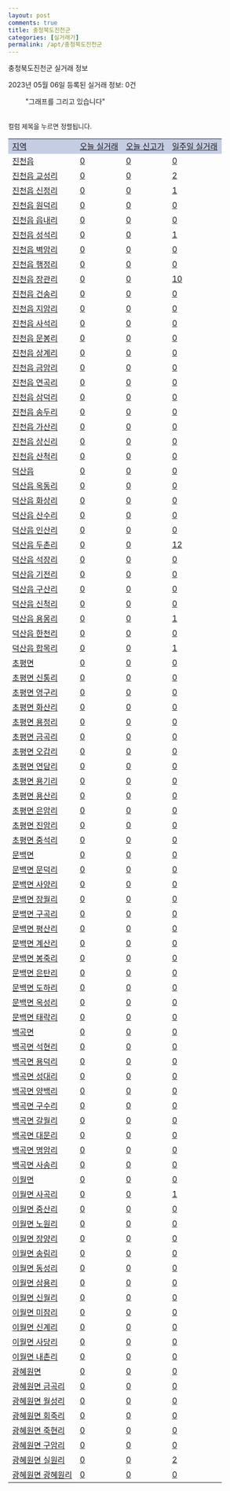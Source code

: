 ```yaml
---
layout: post
comments: true
title: 충청북도진천군
categories: [실거래가]
permalink: /apt/충청북도진천군
---
```


충청북도진천군 실거래 정보

2023년 05월 06일 등록된 실거래 정보: 0건

<!--<script async src="https://pagead2.googlesyndication.com/pagead/js/adsbygoogle.js?client=ca-pub-3485438051770037"
 crossorigin="anonymous"></script>-->

<script type="text/javascript">
  google.charts.load('current', {'packages':['corechart']});
  google.charts.setOnLoadCallback(drawChart);

  function drawChart() {
    var data = google.visualization.arrayToDataTable([['거래일', '매매', '전월세', '전매'], ['21-01', 1, 2, 0], ['21-02', 0, 1, 0], ['21-03', 0, 2, 0], ['21-04', 0, 1, 0], ['21-05', 1, 0, 0], ['21-06', 0, 1, 0], ['21-07', 0, 3, 0], ['21-08', 20, 34, 6], ['21-09', 2, 8, 0], ['21-10', 1, 0, 0], ['21-11', 2, 3, 0], ['21-12', 0, 3, 0], ['22-01', 0, 8, 4], ['22-02', 2, 9, 0], ['22-03', 1, 5, 1], ['22-04', 4, 0, 0], ['22-05', 71, 155, 5], ['22-06', 62, 340, 7], ['22-07', 66, 197, 7], ['22-08', 59, 259, 7], ['22-09', 45, 225, 4], ['22-10', 63, 218, 21], ['22-11', 50, 161, 7], ['22-12', 38, 133, 9], ['23-01', 47, 247, 6], ['23-02', 85, 198, 4], ['23-03', 72, 148, 14], ['23-04', 52, 112, 19], ['23-05', 3, 11, 3]]);

    var options = {
      title: '최근 1년간 유형별 거래량 추이',
      legend: { position: 'bottom' }
    };

    setTimeout(function() {
        var chart = new google.visualization.LineChart(document.getElementById('columnchart_material'));
        chart.draw(data, (options));
        document.getElementById('loading').style.display = 'none';
        var dayLabel = (new Date()).getDay();
        if (dayLabel < 2) {
            sorttable.innerSortFunction.apply(document.getElementById('week'), []);
            sorttable.innerSortFunction.apply(document.getElementById('week'), []);        
        }
        else {
            sorttable.innerSortFunction.apply(document.getElementById('today'), []);
            sorttable.innerSortFunction.apply(document.getElementById('today'), []);
        }
    }, 200);

  }
</script>

<div id="loading" style="z-index:20; display: block; margin-left: 35px">"그래프를 그리고 있습니다"</div>
<div id="columnchart_material" style="width: 95%; margin-left: -35px; display: block"></div>
<!--<div style="width: 95%; margin-left: -35px; display: block">
      <script async src="https://pagead2.googlesyndication.com/pagead/js/adsbygoogle.js?client=ca-pub-3485438051770037"
          crossorigin="anonymous"></script>
      <ins class="adsbygoogle"
          style="display:block"
          data-ad-format="fluid"
          data-ad-layout-key="-fb+5w+4e-db+86"
          data-ad-client="ca-pub-3485438051770037"
          data-ad-slot="1827090281"></ins>
      <script>
          (adsbygoogle = window.adsbygoogle || []).push({});
      </script>
</div>-->
<br>

<font size='small' style='font-size: small;'>컬럼 제목을 누르면 정렬됩니다.</font>
<table class="sortable">
  <tr style='background-color: rgba(114, 132, 186,0.4);'>
    <td id="region"><a href="#">지역</a></td>
    <td id="today"><a href="#">오늘 실거래</a></td>
    <td id="today_new"><a href="#">오늘 신고가</a></td>
    <td id="week"><a href="#">일주일 실거래</a></td>
  </tr>

  
  <tr class="item">
    <td><a href="충청북도진천군진천읍">진천읍</a></td>
    <td><a href="충청북도진천군진천읍">0</a></td>
    <td><a href="충청북도진천군진천읍">0</a></td>
    <td><a href="충청북도진천군진천읍">0</a></td>
  </tr>
    

  <tr class="item">
    <td><a href="충청북도진천군진천읍교성리">진천읍 교성리</a></td>
    <td><a href="충청북도진천군진천읍교성리">0</a></td>
    <td><a href="충청북도진천군진천읍교성리">0</a></td>
    <td><a href="충청북도진천군진천읍교성리">2</a></td>
  </tr>
    

  <tr class="item">
    <td><a href="충청북도진천군진천읍신정리">진천읍 신정리</a></td>
    <td><a href="충청북도진천군진천읍신정리">0</a></td>
    <td><a href="충청북도진천군진천읍신정리">0</a></td>
    <td><a href="충청북도진천군진천읍신정리">1</a></td>
  </tr>
    

  <tr class="item">
    <td><a href="충청북도진천군진천읍원덕리">진천읍 원덕리</a></td>
    <td><a href="충청북도진천군진천읍원덕리">0</a></td>
    <td><a href="충청북도진천군진천읍원덕리">0</a></td>
    <td><a href="충청북도진천군진천읍원덕리">0</a></td>
  </tr>
    

  <tr class="item">
    <td><a href="충청북도진천군진천읍읍내리">진천읍 읍내리</a></td>
    <td><a href="충청북도진천군진천읍읍내리">0</a></td>
    <td><a href="충청북도진천군진천읍읍내리">0</a></td>
    <td><a href="충청북도진천군진천읍읍내리">0</a></td>
  </tr>
    

  <tr class="item">
    <td><a href="충청북도진천군진천읍성석리">진천읍 성석리</a></td>
    <td><a href="충청북도진천군진천읍성석리">0</a></td>
    <td><a href="충청북도진천군진천읍성석리">0</a></td>
    <td><a href="충청북도진천군진천읍성석리">1</a></td>
  </tr>
    

  <tr class="item">
    <td><a href="충청북도진천군진천읍벽암리">진천읍 벽암리</a></td>
    <td><a href="충청북도진천군진천읍벽암리">0</a></td>
    <td><a href="충청북도진천군진천읍벽암리">0</a></td>
    <td><a href="충청북도진천군진천읍벽암리">0</a></td>
  </tr>
    

  <tr class="item">
    <td><a href="충청북도진천군진천읍행정리">진천읍 행정리</a></td>
    <td><a href="충청북도진천군진천읍행정리">0</a></td>
    <td><a href="충청북도진천군진천읍행정리">0</a></td>
    <td><a href="충청북도진천군진천읍행정리">0</a></td>
  </tr>
    

  <tr class="item">
    <td><a href="충청북도진천군진천읍장관리">진천읍 장관리</a></td>
    <td><a href="충청북도진천군진천읍장관리">0</a></td>
    <td><a href="충청북도진천군진천읍장관리">0</a></td>
    <td><a href="충청북도진천군진천읍장관리">10</a></td>
  </tr>
    

  <tr class="item">
    <td><a href="충청북도진천군진천읍건송리">진천읍 건송리</a></td>
    <td><a href="충청북도진천군진천읍건송리">0</a></td>
    <td><a href="충청북도진천군진천읍건송리">0</a></td>
    <td><a href="충청북도진천군진천읍건송리">0</a></td>
  </tr>
    

  <tr class="item">
    <td><a href="충청북도진천군진천읍지암리">진천읍 지암리</a></td>
    <td><a href="충청북도진천군진천읍지암리">0</a></td>
    <td><a href="충청북도진천군진천읍지암리">0</a></td>
    <td><a href="충청북도진천군진천읍지암리">0</a></td>
  </tr>
    

  <tr class="item">
    <td><a href="충청북도진천군진천읍사석리">진천읍 사석리</a></td>
    <td><a href="충청북도진천군진천읍사석리">0</a></td>
    <td><a href="충청북도진천군진천읍사석리">0</a></td>
    <td><a href="충청북도진천군진천읍사석리">0</a></td>
  </tr>
    

  <tr class="item">
    <td><a href="충청북도진천군진천읍문봉리">진천읍 문봉리</a></td>
    <td><a href="충청북도진천군진천읍문봉리">0</a></td>
    <td><a href="충청북도진천군진천읍문봉리">0</a></td>
    <td><a href="충청북도진천군진천읍문봉리">0</a></td>
  </tr>
    

  <tr class="item">
    <td><a href="충청북도진천군진천읍상계리">진천읍 상계리</a></td>
    <td><a href="충청북도진천군진천읍상계리">0</a></td>
    <td><a href="충청북도진천군진천읍상계리">0</a></td>
    <td><a href="충청북도진천군진천읍상계리">0</a></td>
  </tr>
    

  <tr class="item">
    <td><a href="충청북도진천군진천읍금암리">진천읍 금암리</a></td>
    <td><a href="충청북도진천군진천읍금암리">0</a></td>
    <td><a href="충청북도진천군진천읍금암리">0</a></td>
    <td><a href="충청북도진천군진천읍금암리">0</a></td>
  </tr>
    

  <tr class="item">
    <td><a href="충청북도진천군진천읍연곡리">진천읍 연곡리</a></td>
    <td><a href="충청북도진천군진천읍연곡리">0</a></td>
    <td><a href="충청북도진천군진천읍연곡리">0</a></td>
    <td><a href="충청북도진천군진천읍연곡리">0</a></td>
  </tr>
    

  <tr class="item">
    <td><a href="충청북도진천군진천읍삼덕리">진천읍 삼덕리</a></td>
    <td><a href="충청북도진천군진천읍삼덕리">0</a></td>
    <td><a href="충청북도진천군진천읍삼덕리">0</a></td>
    <td><a href="충청북도진천군진천읍삼덕리">0</a></td>
  </tr>
    

  <tr class="item">
    <td><a href="충청북도진천군진천읍송두리">진천읍 송두리</a></td>
    <td><a href="충청북도진천군진천읍송두리">0</a></td>
    <td><a href="충청북도진천군진천읍송두리">0</a></td>
    <td><a href="충청북도진천군진천읍송두리">0</a></td>
  </tr>
    

  <tr class="item">
    <td><a href="충청북도진천군진천읍가산리">진천읍 가산리</a></td>
    <td><a href="충청북도진천군진천읍가산리">0</a></td>
    <td><a href="충청북도진천군진천읍가산리">0</a></td>
    <td><a href="충청북도진천군진천읍가산리">0</a></td>
  </tr>
    

  <tr class="item">
    <td><a href="충청북도진천군진천읍상신리">진천읍 상신리</a></td>
    <td><a href="충청북도진천군진천읍상신리">0</a></td>
    <td><a href="충청북도진천군진천읍상신리">0</a></td>
    <td><a href="충청북도진천군진천읍상신리">0</a></td>
  </tr>
    

  <tr class="item">
    <td><a href="충청북도진천군진천읍산척리">진천읍 산척리</a></td>
    <td><a href="충청북도진천군진천읍산척리">0</a></td>
    <td><a href="충청북도진천군진천읍산척리">0</a></td>
    <td><a href="충청북도진천군진천읍산척리">0</a></td>
  </tr>
    

  <tr class="item">
    <td><a href="충청북도진천군덕산읍">덕산읍</a></td>
    <td><a href="충청북도진천군덕산읍">0</a></td>
    <td><a href="충청북도진천군덕산읍">0</a></td>
    <td><a href="충청북도진천군덕산읍">0</a></td>
  </tr>
    

  <tr class="item">
    <td><a href="충청북도진천군덕산읍옥동리">덕산읍 옥동리</a></td>
    <td><a href="충청북도진천군덕산읍옥동리">0</a></td>
    <td><a href="충청북도진천군덕산읍옥동리">0</a></td>
    <td><a href="충청북도진천군덕산읍옥동리">0</a></td>
  </tr>
    

  <tr class="item">
    <td><a href="충청북도진천군덕산읍화상리">덕산읍 화상리</a></td>
    <td><a href="충청북도진천군덕산읍화상리">0</a></td>
    <td><a href="충청북도진천군덕산읍화상리">0</a></td>
    <td><a href="충청북도진천군덕산읍화상리">0</a></td>
  </tr>
    

  <tr class="item">
    <td><a href="충청북도진천군덕산읍산수리">덕산읍 산수리</a></td>
    <td><a href="충청북도진천군덕산읍산수리">0</a></td>
    <td><a href="충청북도진천군덕산읍산수리">0</a></td>
    <td><a href="충청북도진천군덕산읍산수리">0</a></td>
  </tr>
    

  <tr class="item">
    <td><a href="충청북도진천군덕산읍인산리">덕산읍 인산리</a></td>
    <td><a href="충청북도진천군덕산읍인산리">0</a></td>
    <td><a href="충청북도진천군덕산읍인산리">0</a></td>
    <td><a href="충청북도진천군덕산읍인산리">0</a></td>
  </tr>
    

  <tr class="item">
    <td><a href="충청북도진천군덕산읍두촌리">덕산읍 두촌리</a></td>
    <td><a href="충청북도진천군덕산읍두촌리">0</a></td>
    <td><a href="충청북도진천군덕산읍두촌리">0</a></td>
    <td><a href="충청북도진천군덕산읍두촌리">12</a></td>
  </tr>
    

  <tr class="item">
    <td><a href="충청북도진천군덕산읍석장리">덕산읍 석장리</a></td>
    <td><a href="충청북도진천군덕산읍석장리">0</a></td>
    <td><a href="충청북도진천군덕산읍석장리">0</a></td>
    <td><a href="충청북도진천군덕산읍석장리">0</a></td>
  </tr>
    

  <tr class="item">
    <td><a href="충청북도진천군덕산읍기전리">덕산읍 기전리</a></td>
    <td><a href="충청북도진천군덕산읍기전리">0</a></td>
    <td><a href="충청북도진천군덕산읍기전리">0</a></td>
    <td><a href="충청북도진천군덕산읍기전리">0</a></td>
  </tr>
    

  <tr class="item">
    <td><a href="충청북도진천군덕산읍구산리">덕산읍 구산리</a></td>
    <td><a href="충청북도진천군덕산읍구산리">0</a></td>
    <td><a href="충청북도진천군덕산읍구산리">0</a></td>
    <td><a href="충청북도진천군덕산읍구산리">0</a></td>
  </tr>
    

  <tr class="item">
    <td><a href="충청북도진천군덕산읍신척리">덕산읍 신척리</a></td>
    <td><a href="충청북도진천군덕산읍신척리">0</a></td>
    <td><a href="충청북도진천군덕산읍신척리">0</a></td>
    <td><a href="충청북도진천군덕산읍신척리">0</a></td>
  </tr>
    

  <tr class="item">
    <td><a href="충청북도진천군덕산읍용몽리">덕산읍 용몽리</a></td>
    <td><a href="충청북도진천군덕산읍용몽리">0</a></td>
    <td><a href="충청북도진천군덕산읍용몽리">0</a></td>
    <td><a href="충청북도진천군덕산읍용몽리">1</a></td>
  </tr>
    

  <tr class="item">
    <td><a href="충청북도진천군덕산읍한천리">덕산읍 한천리</a></td>
    <td><a href="충청북도진천군덕산읍한천리">0</a></td>
    <td><a href="충청북도진천군덕산읍한천리">0</a></td>
    <td><a href="충청북도진천군덕산읍한천리">0</a></td>
  </tr>
    

  <tr class="item">
    <td><a href="충청북도진천군덕산읍합목리">덕산읍 합목리</a></td>
    <td><a href="충청북도진천군덕산읍합목리">0</a></td>
    <td><a href="충청북도진천군덕산읍합목리">0</a></td>
    <td><a href="충청북도진천군덕산읍합목리">1</a></td>
  </tr>
    

  <tr class="item">
    <td><a href="충청북도진천군초평면">초평면</a></td>
    <td><a href="충청북도진천군초평면">0</a></td>
    <td><a href="충청북도진천군초평면">0</a></td>
    <td><a href="충청북도진천군초평면">0</a></td>
  </tr>
    

  <tr class="item">
    <td><a href="충청북도진천군초평면신통리">초평면 신통리</a></td>
    <td><a href="충청북도진천군초평면신통리">0</a></td>
    <td><a href="충청북도진천군초평면신통리">0</a></td>
    <td><a href="충청북도진천군초평면신통리">0</a></td>
  </tr>
    

  <tr class="item">
    <td><a href="충청북도진천군초평면영구리">초평면 영구리</a></td>
    <td><a href="충청북도진천군초평면영구리">0</a></td>
    <td><a href="충청북도진천군초평면영구리">0</a></td>
    <td><a href="충청북도진천군초평면영구리">0</a></td>
  </tr>
    

  <tr class="item">
    <td><a href="충청북도진천군초평면화산리">초평면 화산리</a></td>
    <td><a href="충청북도진천군초평면화산리">0</a></td>
    <td><a href="충청북도진천군초평면화산리">0</a></td>
    <td><a href="충청북도진천군초평면화산리">0</a></td>
  </tr>
    

  <tr class="item">
    <td><a href="충청북도진천군초평면용정리">초평면 용정리</a></td>
    <td><a href="충청북도진천군초평면용정리">0</a></td>
    <td><a href="충청북도진천군초평면용정리">0</a></td>
    <td><a href="충청북도진천군초평면용정리">0</a></td>
  </tr>
    

  <tr class="item">
    <td><a href="충청북도진천군초평면금곡리">초평면 금곡리</a></td>
    <td><a href="충청북도진천군초평면금곡리">0</a></td>
    <td><a href="충청북도진천군초평면금곡리">0</a></td>
    <td><a href="충청북도진천군초평면금곡리">0</a></td>
  </tr>
    

  <tr class="item">
    <td><a href="충청북도진천군초평면오갑리">초평면 오갑리</a></td>
    <td><a href="충청북도진천군초평면오갑리">0</a></td>
    <td><a href="충청북도진천군초평면오갑리">0</a></td>
    <td><a href="충청북도진천군초평면오갑리">0</a></td>
  </tr>
    

  <tr class="item">
    <td><a href="충청북도진천군초평면연담리">초평면 연담리</a></td>
    <td><a href="충청북도진천군초평면연담리">0</a></td>
    <td><a href="충청북도진천군초평면연담리">0</a></td>
    <td><a href="충청북도진천군초평면연담리">0</a></td>
  </tr>
    

  <tr class="item">
    <td><a href="충청북도진천군초평면용기리">초평면 용기리</a></td>
    <td><a href="충청북도진천군초평면용기리">0</a></td>
    <td><a href="충청북도진천군초평면용기리">0</a></td>
    <td><a href="충청북도진천군초평면용기리">0</a></td>
  </tr>
    

  <tr class="item">
    <td><a href="충청북도진천군초평면용산리">초평면 용산리</a></td>
    <td><a href="충청북도진천군초평면용산리">0</a></td>
    <td><a href="충청북도진천군초평면용산리">0</a></td>
    <td><a href="충청북도진천군초평면용산리">0</a></td>
  </tr>
    

  <tr class="item">
    <td><a href="충청북도진천군초평면은암리">초평면 은암리</a></td>
    <td><a href="충청북도진천군초평면은암리">0</a></td>
    <td><a href="충청북도진천군초평면은암리">0</a></td>
    <td><a href="충청북도진천군초평면은암리">0</a></td>
  </tr>
    

  <tr class="item">
    <td><a href="충청북도진천군초평면진암리">초평면 진암리</a></td>
    <td><a href="충청북도진천군초평면진암리">0</a></td>
    <td><a href="충청북도진천군초평면진암리">0</a></td>
    <td><a href="충청북도진천군초평면진암리">0</a></td>
  </tr>
    

  <tr class="item">
    <td><a href="충청북도진천군초평면중석리">초평면 중석리</a></td>
    <td><a href="충청북도진천군초평면중석리">0</a></td>
    <td><a href="충청북도진천군초평면중석리">0</a></td>
    <td><a href="충청북도진천군초평면중석리">0</a></td>
  </tr>
    

  <tr class="item">
    <td><a href="충청북도진천군문백면">문백면</a></td>
    <td><a href="충청북도진천군문백면">0</a></td>
    <td><a href="충청북도진천군문백면">0</a></td>
    <td><a href="충청북도진천군문백면">0</a></td>
  </tr>
    

  <tr class="item">
    <td><a href="충청북도진천군문백면문덕리">문백면 문덕리</a></td>
    <td><a href="충청북도진천군문백면문덕리">0</a></td>
    <td><a href="충청북도진천군문백면문덕리">0</a></td>
    <td><a href="충청북도진천군문백면문덕리">0</a></td>
  </tr>
    

  <tr class="item">
    <td><a href="충청북도진천군문백면사양리">문백면 사양리</a></td>
    <td><a href="충청북도진천군문백면사양리">0</a></td>
    <td><a href="충청북도진천군문백면사양리">0</a></td>
    <td><a href="충청북도진천군문백면사양리">0</a></td>
  </tr>
    

  <tr class="item">
    <td><a href="충청북도진천군문백면장월리">문백면 장월리</a></td>
    <td><a href="충청북도진천군문백면장월리">0</a></td>
    <td><a href="충청북도진천군문백면장월리">0</a></td>
    <td><a href="충청북도진천군문백면장월리">0</a></td>
  </tr>
    

  <tr class="item">
    <td><a href="충청북도진천군문백면구곡리">문백면 구곡리</a></td>
    <td><a href="충청북도진천군문백면구곡리">0</a></td>
    <td><a href="충청북도진천군문백면구곡리">0</a></td>
    <td><a href="충청북도진천군문백면구곡리">0</a></td>
  </tr>
    

  <tr class="item">
    <td><a href="충청북도진천군문백면평산리">문백면 평산리</a></td>
    <td><a href="충청북도진천군문백면평산리">0</a></td>
    <td><a href="충청북도진천군문백면평산리">0</a></td>
    <td><a href="충청북도진천군문백면평산리">0</a></td>
  </tr>
    

  <tr class="item">
    <td><a href="충청북도진천군문백면계산리">문백면 계산리</a></td>
    <td><a href="충청북도진천군문백면계산리">0</a></td>
    <td><a href="충청북도진천군문백면계산리">0</a></td>
    <td><a href="충청북도진천군문백면계산리">0</a></td>
  </tr>
    

  <tr class="item">
    <td><a href="충청북도진천군문백면봉죽리">문백면 봉죽리</a></td>
    <td><a href="충청북도진천군문백면봉죽리">0</a></td>
    <td><a href="충청북도진천군문백면봉죽리">0</a></td>
    <td><a href="충청북도진천군문백면봉죽리">0</a></td>
  </tr>
    

  <tr class="item">
    <td><a href="충청북도진천군문백면은탄리">문백면 은탄리</a></td>
    <td><a href="충청북도진천군문백면은탄리">0</a></td>
    <td><a href="충청북도진천군문백면은탄리">0</a></td>
    <td><a href="충청북도진천군문백면은탄리">0</a></td>
  </tr>
    

  <tr class="item">
    <td><a href="충청북도진천군문백면도하리">문백면 도하리</a></td>
    <td><a href="충청북도진천군문백면도하리">0</a></td>
    <td><a href="충청북도진천군문백면도하리">0</a></td>
    <td><a href="충청북도진천군문백면도하리">0</a></td>
  </tr>
    

  <tr class="item">
    <td><a href="충청북도진천군문백면옥성리">문백면 옥성리</a></td>
    <td><a href="충청북도진천군문백면옥성리">0</a></td>
    <td><a href="충청북도진천군문백면옥성리">0</a></td>
    <td><a href="충청북도진천군문백면옥성리">0</a></td>
  </tr>
    

  <tr class="item">
    <td><a href="충청북도진천군문백면태락리">문백면 태락리</a></td>
    <td><a href="충청북도진천군문백면태락리">0</a></td>
    <td><a href="충청북도진천군문백면태락리">0</a></td>
    <td><a href="충청북도진천군문백면태락리">0</a></td>
  </tr>
    

  <tr class="item">
    <td><a href="충청북도진천군백곡면">백곡면</a></td>
    <td><a href="충청북도진천군백곡면">0</a></td>
    <td><a href="충청북도진천군백곡면">0</a></td>
    <td><a href="충청북도진천군백곡면">0</a></td>
  </tr>
    

  <tr class="item">
    <td><a href="충청북도진천군백곡면석현리">백곡면 석현리</a></td>
    <td><a href="충청북도진천군백곡면석현리">0</a></td>
    <td><a href="충청북도진천군백곡면석현리">0</a></td>
    <td><a href="충청북도진천군백곡면석현리">0</a></td>
  </tr>
    

  <tr class="item">
    <td><a href="충청북도진천군백곡면용덕리">백곡면 용덕리</a></td>
    <td><a href="충청북도진천군백곡면용덕리">0</a></td>
    <td><a href="충청북도진천군백곡면용덕리">0</a></td>
    <td><a href="충청북도진천군백곡면용덕리">0</a></td>
  </tr>
    

  <tr class="item">
    <td><a href="충청북도진천군백곡면성대리">백곡면 성대리</a></td>
    <td><a href="충청북도진천군백곡면성대리">0</a></td>
    <td><a href="충청북도진천군백곡면성대리">0</a></td>
    <td><a href="충청북도진천군백곡면성대리">0</a></td>
  </tr>
    

  <tr class="item">
    <td><a href="충청북도진천군백곡면양백리">백곡면 양백리</a></td>
    <td><a href="충청북도진천군백곡면양백리">0</a></td>
    <td><a href="충청북도진천군백곡면양백리">0</a></td>
    <td><a href="충청북도진천군백곡면양백리">0</a></td>
  </tr>
    

  <tr class="item">
    <td><a href="충청북도진천군백곡면구수리">백곡면 구수리</a></td>
    <td><a href="충청북도진천군백곡면구수리">0</a></td>
    <td><a href="충청북도진천군백곡면구수리">0</a></td>
    <td><a href="충청북도진천군백곡면구수리">0</a></td>
  </tr>
    

  <tr class="item">
    <td><a href="충청북도진천군백곡면갈월리">백곡면 갈월리</a></td>
    <td><a href="충청북도진천군백곡면갈월리">0</a></td>
    <td><a href="충청북도진천군백곡면갈월리">0</a></td>
    <td><a href="충청북도진천군백곡면갈월리">0</a></td>
  </tr>
    

  <tr class="item">
    <td><a href="충청북도진천군백곡면대문리">백곡면 대문리</a></td>
    <td><a href="충청북도진천군백곡면대문리">0</a></td>
    <td><a href="충청북도진천군백곡면대문리">0</a></td>
    <td><a href="충청북도진천군백곡면대문리">0</a></td>
  </tr>
    

  <tr class="item">
    <td><a href="충청북도진천군백곡면명암리">백곡면 명암리</a></td>
    <td><a href="충청북도진천군백곡면명암리">0</a></td>
    <td><a href="충청북도진천군백곡면명암리">0</a></td>
    <td><a href="충청북도진천군백곡면명암리">0</a></td>
  </tr>
    

  <tr class="item">
    <td><a href="충청북도진천군백곡면사송리">백곡면 사송리</a></td>
    <td><a href="충청북도진천군백곡면사송리">0</a></td>
    <td><a href="충청북도진천군백곡면사송리">0</a></td>
    <td><a href="충청북도진천군백곡면사송리">0</a></td>
  </tr>
    

  <tr class="item">
    <td><a href="충청북도진천군이월면">이월면</a></td>
    <td><a href="충청북도진천군이월면">0</a></td>
    <td><a href="충청북도진천군이월면">0</a></td>
    <td><a href="충청북도진천군이월면">0</a></td>
  </tr>
    

  <tr class="item">
    <td><a href="충청북도진천군이월면사곡리">이월면 사곡리</a></td>
    <td><a href="충청북도진천군이월면사곡리">0</a></td>
    <td><a href="충청북도진천군이월면사곡리">0</a></td>
    <td><a href="충청북도진천군이월면사곡리">1</a></td>
  </tr>
    

  <tr class="item">
    <td><a href="충청북도진천군이월면중산리">이월면 중산리</a></td>
    <td><a href="충청북도진천군이월면중산리">0</a></td>
    <td><a href="충청북도진천군이월면중산리">0</a></td>
    <td><a href="충청북도진천군이월면중산리">0</a></td>
  </tr>
    

  <tr class="item">
    <td><a href="충청북도진천군이월면노원리">이월면 노원리</a></td>
    <td><a href="충청북도진천군이월면노원리">0</a></td>
    <td><a href="충청북도진천군이월면노원리">0</a></td>
    <td><a href="충청북도진천군이월면노원리">0</a></td>
  </tr>
    

  <tr class="item">
    <td><a href="충청북도진천군이월면장양리">이월면 장양리</a></td>
    <td><a href="충청북도진천군이월면장양리">0</a></td>
    <td><a href="충청북도진천군이월면장양리">0</a></td>
    <td><a href="충청북도진천군이월면장양리">0</a></td>
  </tr>
    

  <tr class="item">
    <td><a href="충청북도진천군이월면송림리">이월면 송림리</a></td>
    <td><a href="충청북도진천군이월면송림리">0</a></td>
    <td><a href="충청북도진천군이월면송림리">0</a></td>
    <td><a href="충청북도진천군이월면송림리">0</a></td>
  </tr>
    

  <tr class="item">
    <td><a href="충청북도진천군이월면동성리">이월면 동성리</a></td>
    <td><a href="충청북도진천군이월면동성리">0</a></td>
    <td><a href="충청북도진천군이월면동성리">0</a></td>
    <td><a href="충청북도진천군이월면동성리">0</a></td>
  </tr>
    

  <tr class="item">
    <td><a href="충청북도진천군이월면삼용리">이월면 삼용리</a></td>
    <td><a href="충청북도진천군이월면삼용리">0</a></td>
    <td><a href="충청북도진천군이월면삼용리">0</a></td>
    <td><a href="충청북도진천군이월면삼용리">0</a></td>
  </tr>
    

  <tr class="item">
    <td><a href="충청북도진천군이월면신월리">이월면 신월리</a></td>
    <td><a href="충청북도진천군이월면신월리">0</a></td>
    <td><a href="충청북도진천군이월면신월리">0</a></td>
    <td><a href="충청북도진천군이월면신월리">0</a></td>
  </tr>
    

  <tr class="item">
    <td><a href="충청북도진천군이월면미잠리">이월면 미잠리</a></td>
    <td><a href="충청북도진천군이월면미잠리">0</a></td>
    <td><a href="충청북도진천군이월면미잠리">0</a></td>
    <td><a href="충청북도진천군이월면미잠리">0</a></td>
  </tr>
    

  <tr class="item">
    <td><a href="충청북도진천군이월면신계리">이월면 신계리</a></td>
    <td><a href="충청북도진천군이월면신계리">0</a></td>
    <td><a href="충청북도진천군이월면신계리">0</a></td>
    <td><a href="충청북도진천군이월면신계리">0</a></td>
  </tr>
    

  <tr class="item">
    <td><a href="충청북도진천군이월면사당리">이월면 사당리</a></td>
    <td><a href="충청북도진천군이월면사당리">0</a></td>
    <td><a href="충청북도진천군이월면사당리">0</a></td>
    <td><a href="충청북도진천군이월면사당리">0</a></td>
  </tr>
    

  <tr class="item">
    <td><a href="충청북도진천군이월면내촌리">이월면 내촌리</a></td>
    <td><a href="충청북도진천군이월면내촌리">0</a></td>
    <td><a href="충청북도진천군이월면내촌리">0</a></td>
    <td><a href="충청북도진천군이월면내촌리">0</a></td>
  </tr>
    

  <tr class="item">
    <td><a href="충청북도진천군광혜원면">광혜원면</a></td>
    <td><a href="충청북도진천군광혜원면">0</a></td>
    <td><a href="충청북도진천군광혜원면">0</a></td>
    <td><a href="충청북도진천군광혜원면">0</a></td>
  </tr>
    

  <tr class="item">
    <td><a href="충청북도진천군광혜원면금곡리">광혜원면 금곡리</a></td>
    <td><a href="충청북도진천군광혜원면금곡리">0</a></td>
    <td><a href="충청북도진천군광혜원면금곡리">0</a></td>
    <td><a href="충청북도진천군광혜원면금곡리">0</a></td>
  </tr>
    

  <tr class="item">
    <td><a href="충청북도진천군광혜원면월성리">광혜원면 월성리</a></td>
    <td><a href="충청북도진천군광혜원면월성리">0</a></td>
    <td><a href="충청북도진천군광혜원면월성리">0</a></td>
    <td><a href="충청북도진천군광혜원면월성리">0</a></td>
  </tr>
    

  <tr class="item">
    <td><a href="충청북도진천군광혜원면회죽리">광혜원면 회죽리</a></td>
    <td><a href="충청북도진천군광혜원면회죽리">0</a></td>
    <td><a href="충청북도진천군광혜원면회죽리">0</a></td>
    <td><a href="충청북도진천군광혜원면회죽리">0</a></td>
  </tr>
    

  <tr class="item">
    <td><a href="충청북도진천군광혜원면죽현리">광혜원면 죽현리</a></td>
    <td><a href="충청북도진천군광혜원면죽현리">0</a></td>
    <td><a href="충청북도진천군광혜원면죽현리">0</a></td>
    <td><a href="충청북도진천군광혜원면죽현리">0</a></td>
  </tr>
    

  <tr class="item">
    <td><a href="충청북도진천군광혜원면구암리">광혜원면 구암리</a></td>
    <td><a href="충청북도진천군광혜원면구암리">0</a></td>
    <td><a href="충청북도진천군광혜원면구암리">0</a></td>
    <td><a href="충청북도진천군광혜원면구암리">0</a></td>
  </tr>
    

  <tr class="item">
    <td><a href="충청북도진천군광혜원면실원리">광혜원면 실원리</a></td>
    <td><a href="충청북도진천군광혜원면실원리">0</a></td>
    <td><a href="충청북도진천군광혜원면실원리">0</a></td>
    <td><a href="충청북도진천군광혜원면실원리">2</a></td>
  </tr>
    

  <tr class="item">
    <td><a href="충청북도진천군광혜원면광혜원리">광혜원면 광혜원리</a></td>
    <td><a href="충청북도진천군광혜원면광혜원리">0</a></td>
    <td><a href="충청북도진천군광혜원면광혜원리">0</a></td>
    <td><a href="충청북도진천군광혜원면광혜원리">0</a></td>
  </tr>
    


</table>


    
